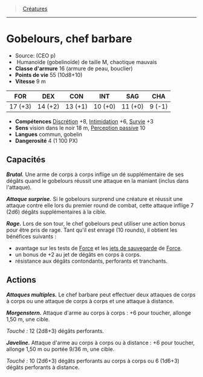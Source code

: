 ﻿---
!MonsterItem
Family: MonsterHD
Type: Humanoïde (gobelinoïde)
Size: M
Alignment: chaotique mauvais
ArmorClass: 16 (armure de peau, bouclier)
HitPoints: 55 (10d8+10)
Speed: 9 m
Strength: 17 (+3)
Dexterity: 14 (+2)
Constitution: 13 (+1)
Intelligence: 10 (+0)
Wisdom: 11 (+0)
Charisma: ' 9 (-1)'
Skills: '[Discrétion](hd_abilities_dexterity_discretion.md) +8, [Intimidation](hd_abilities_charisma_intimidation.md) +6, [Survie](hd_abilities_wisdom_survie.md) +3'
Senses: vision dans le noir 18 m, [Perception passive](hd_abilities_dexterity_perception_passive.md) 10
Languages: commun, gobelin
Challenge: 4 (1 100 PX)
Id: monsters_hd.md#gobelours-chef-barbare
ParentLink: monsters_hd.md#créatures
Name: Gobelours, chef barbare
ParentName: Créatures
NameLevel: 1
Source: (CEO p)
Attributes:
  Name: Gobelours, chef barbare
  Markdown: >+
    # <!--Name-->Gobelours, chef barbare<!--/Name-->


    - Source: <!--Source-->(CEO p)<!--/Source-->

    -  <!--Type-->Humanoïde (gobelinoïde)<!--/Type--> de taille <!--Size-->M<!--/Size-->, <!--Alignment-->chaotique mauvais<!--/Alignment-->

    - **Classe d'armure** <!--ArmorClass-->16 (armure de peau, bouclier)<!--/ArmorClass-->

    - **Points de vie** <!--HitPoints-->55 (10d8+10)<!--/HitPoints-->

    - **Vitesse** <!--Speed-->9 m<!--/Speed-->


    |FOR|DEX|CON|INT|SAG|CHA|

    |---|---|---|---|---|---|

    |<!--Strength-->17 (+3)<!--/Strength-->|<!--Dexterity-->14 (+2)<!--/Dexterity-->|<!--Constitution-->13 (+1)<!--/Constitution-->|<!--Intelligence-->10 (+0)<!--/Intelligence-->|<!--Wisdom-->11 (+0)<!--/Wisdom-->|<!--Charisma--> 9 (-1)<!--/Charisma-->|


    - **Compétences** <!--Skills-->[Discrétion](hd_abilities_dexterity_discretion.md) +8, [Intimidation](hd_abilities_charisma_intimidation.md) +6, [Survie](hd_abilities_wisdom_survie.md) +3<!--/Skills-->

    - **Sens** <!--Senses-->vision dans le noir 18 m, [Perception passive](hd_abilities_dexterity_perception_passive.md) 10<!--/Senses-->

    - **Langues** <!--Languages-->commun, gobelin<!--/Languages-->

    - **Dangerosité** <!--Challenge-->4 (1 100 PX)<!--/Challenge-->


    ## Capacités


    **_Brutal._** Une arme de corps à corps inflige un dé supplémentaire de ses dégâts quand le gobelours réussit une attaque en la maniant (inclus dans l'attaque).


    **_Attaque surprise._** Si le gobelours surprend une créature et réussit une attaque contre elle lors du premier round de combat, cette attaque inflige 7 (2d6) dégâts supplémentaires à la cible.


    **_Rage._** Lors de son tour, le chef gobelours peut utiliser une action bonus pour être pris de rage. Tant qu'il est enragé (10 rounds), il obtient les bénéfices suivants :


    * avantage sur les tests de [Force](hd_abilities_strength.md) et les [jets de sauvegarde](hd_abilities_jets_de_sauvegarde.md) de [Force](hd_abilities_strength.md).

    * un bonus de +2 au jet de dégâts en corps à corps.

    * résistance aux dégâts contondants, perforants et tranchants.


    ## Actions


    **_Attaques multiples._** Le chef barbare peut effectuer deux attaques de corps à corps ou une attaque de corps à corps et une attaque à distance.


    **_Morgenstern._** Attaque d'arme au corps à corps : +6 pour toucher, allonge 1,50 m, une cible.


    _Touché :_ 12 (2d8+3) dégâts perforants.


    **_Javeline._** Attaque d'arme au corps à corps ou à distance : +6 pour toucher, allonge 1,50 m ou portée 9/36 m, une cible.


    _Touché :_ 10 (2d6+3) dégâts perforants au corps à corps ou 6 (1d6+3) dégâts perforants à distance.

  Source: (CEO p)
  Type: Humanoïde (gobelinoïde)
  Size: M
  Alignment: chaotique mauvais
  ArmorClass: 16 (armure de peau, bouclier)
  HitPoints: 55 (10d8+10)
  Speed: 9 m
  Strength: 17 (+3)
  Dexterity: 14 (+2)
  Constitution: 13 (+1)
  Intelligence: 10 (+0)
  Wisdom: 11 (+0)
  Charisma: ' 9 (-1)'
  Skills: '[Discrétion](hd_abilities_dexterity_discretion.md) +8, [Intimidation](hd_abilities_charisma_intimidation.md) +6, [Survie](hd_abilities_wisdom_survie.md) +3'
  Senses: vision dans le noir 18 m, [Perception passive](hd_abilities_dexterity_perception_passive.md) 10
  Languages: commun, gobelin
  Challenge: 4 (1 100 PX)
AttributesDictionary: >+
  Name: Gobelours, chef barbare

  Markdown: >+

    # <!--Name-->Gobelours, chef barbare<!--/Name-->





    - Source: <!--Source-->(CEO p)<!--/Source-->



    -  <!--Type-->Humanoïde (gobelinoïde)<!--/Type--> de taille <!--Size-->M<!--/Size-->, <!--Alignment-->chaotique mauvais<!--/Alignment-->



    - **Classe d'armure** <!--ArmorClass-->16 (armure de peau, bouclier)<!--/ArmorClass-->



    - **Points de vie** <!--HitPoints-->55 (10d8+10)<!--/HitPoints-->



    - **Vitesse** <!--Speed-->9 m<!--/Speed-->





    |FOR|DEX|CON|INT|SAG|CHA|



    |---|---|---|---|---|---|



    |<!--Strength-->17 (+3)<!--/Strength-->|<!--Dexterity-->14 (+2)<!--/Dexterity-->|<!--Constitution-->13 (+1)<!--/Constitution-->|<!--Intelligence-->10 (+0)<!--/Intelligence-->|<!--Wisdom-->11 (+0)<!--/Wisdom-->|<!--Charisma--> 9 (-1)<!--/Charisma-->|





    - **Compétences** <!--Skills-->[Discrétion](hd_abilities_dexterity_discretion.md) +8, [Intimidation](hd_abilities_charisma_intimidation.md) +6, [Survie](hd_abilities_wisdom_survie.md) +3<!--/Skills-->



    - **Sens** <!--Senses-->vision dans le noir 18 m, [Perception passive](hd_abilities_dexterity_perception_passive.md) 10<!--/Senses-->



    - **Langues** <!--Languages-->commun, gobelin<!--/Languages-->



    - **Dangerosité** <!--Challenge-->4 (1 100 PX)<!--/Challenge-->





    ## Capacités





    **_Brutal._** Une arme de corps à corps inflige un dé supplémentaire de ses dégâts quand le gobelours réussit une attaque en la maniant (inclus dans l'attaque).





    **_Attaque surprise._** Si le gobelours surprend une créature et réussit une attaque contre elle lors du premier round de combat, cette attaque inflige 7 (2d6) dégâts supplémentaires à la cible.





    **_Rage._** Lors de son tour, le chef gobelours peut utiliser une action bonus pour être pris de rage. Tant qu'il est enragé (10 rounds), il obtient les bénéfices suivants :





    * avantage sur les tests de [Force](hd_abilities_strength.md) et les [jets de sauvegarde](hd_abilities_jets_de_sauvegarde.md) de [Force](hd_abilities_strength.md).



    * un bonus de +2 au jet de dégâts en corps à corps.



    * résistance aux dégâts contondants, perforants et tranchants.





    ## Actions





    **_Attaques multiples._** Le chef barbare peut effectuer deux attaques de corps à corps ou une attaque de corps à corps et une attaque à distance.





    **_Morgenstern._** Attaque d'arme au corps à corps : +6 pour toucher, allonge 1,50 m, une cible.





    _Touché :_ 12 (2d8+3) dégâts perforants.





    **_Javeline._** Attaque d'arme au corps à corps ou à distance : +6 pour toucher, allonge 1,50 m ou portée 9/36 m, une cible.





    _Touché :_ 10 (2d6+3) dégâts perforants au corps à corps ou 6 (1d6+3) dégâts perforants à distance.



  Source: (CEO p)

  Type: Humanoïde (gobelinoïde)

  Size: M

  Alignment: chaotique mauvais

  ArmorClass: 16 (armure de peau, bouclier)

  HitPoints: 55 (10d8+10)

  Speed: 9 m

  Strength: 17 (+3)

  Dexterity: 14 (+2)

  Constitution: 13 (+1)

  Intelligence: 10 (+0)

  Wisdom: 11 (+0)

  Charisma: ' 9 (-1)'

  Skills: '[Discrétion](hd_abilities_dexterity_discretion.md) +8, [Intimidation](hd_abilities_charisma_intimidation.md) +6, [Survie](hd_abilities_wisdom_survie.md) +3'

  Senses: vision dans le noir 18 m, [Perception passive](hd_abilities_dexterity_perception_passive.md) 10

  Languages: commun, gobelin

  Challenge: 4 (1 100 PX)

---
> [Créatures](hd_monsters.md)

---

# Gobelours, chef barbare

- Source: (CEO p)
-  Humanoïde (gobelinoïde) de taille M, chaotique mauvais
- **Classe d'armure** 16 (armure de peau, bouclier)
- **Points de vie** 55 (10d8+10)
- **Vitesse** 9 m

|FOR|DEX|CON|INT|SAG|CHA|
|---|---|---|---|---|---|
|17 (+3)|14 (+2)|13 (+1)|10 (+0)|11 (+0)| 9 (-1)|

- **Compétences** [Discrétion](hd_abilities_dexterity_discretion.md) +8, [Intimidation](hd_abilities_charisma_intimidation.md) +6, [Survie](hd_abilities_wisdom_survie.md) +3
- **Sens** vision dans le noir 18 m, [Perception passive](hd_abilities_dexterity_perception_passive.md) 10
- **Langues** commun, gobelin
- **Dangerosité** 4 (1 100 PX)

## Capacités

**_Brutal._** Une arme de corps à corps inflige un dé supplémentaire de ses dégâts quand le gobelours réussit une attaque en la maniant (inclus dans l'attaque).

**_Attaque surprise._** Si le gobelours surprend une créature et réussit une attaque contre elle lors du premier round de combat, cette attaque inflige 7 (2d6) dégâts supplémentaires à la cible.

**_Rage._** Lors de son tour, le chef gobelours peut utiliser une action bonus pour être pris de rage. Tant qu'il est enragé (10 rounds), il obtient les bénéfices suivants :

* avantage sur les tests de [Force](hd_abilities_strength.md) et les [jets de sauvegarde](hd_abilities_jets_de_sauvegarde.md) de [Force](hd_abilities_strength.md).
* un bonus de +2 au jet de dégâts en corps à corps.
* résistance aux dégâts contondants, perforants et tranchants.

## Actions

**_Attaques multiples._** Le chef barbare peut effectuer deux attaques de corps à corps ou une attaque de corps à corps et une attaque à distance.

**_Morgenstern._** Attaque d'arme au corps à corps : +6 pour toucher, allonge 1,50 m, une cible.

_Touché :_ 12 (2d8+3) dégâts perforants.

**_Javeline._** Attaque d'arme au corps à corps ou à distance : +6 pour toucher, allonge 1,50 m ou portée 9/36 m, une cible.

_Touché :_ 10 (2d6+3) dégâts perforants au corps à corps ou 6 (1d6+3) dégâts perforants à distance.

